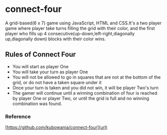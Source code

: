 # connect-four
A grid-based(6 x 7) game using JavaScript, HTML and CSS.It's a two player game where player take turns filling the grid with their color, and the first player who fills up 4 consecutive(up-down,left-right,diagonally up,diagonally down) blocks with their color wins.

## Rules of Connect Four
* You will start as player One
* You will take your turn as player One
* You will not be allowed to go in squares that are not at the bottom of the grid, or do not have a taken square under it
* Once your turn is taken and you did not win, it will be player Two's turn
* The gamer will continue until a winning combination of four is reached by player One or player Two, or until the grid is full and no winning combination was found.


### Reference
[https://github.com/kubowania/connect-four](url)
